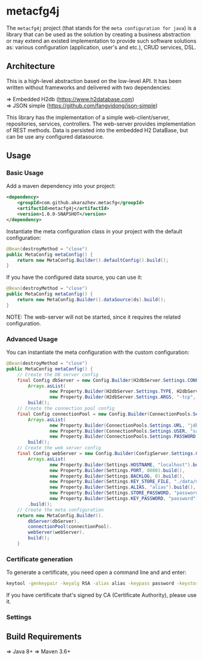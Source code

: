 # metacfg4j

The `metacfg4j` project (that stands for the `meta configuration for java`) is a library that can be used as the solution by creating a business abstraction or 
may extend an existed implementation to provide such software solutions as: various configuration (application, user's and etc.), CRUD services, DSL.

## Architecture

This is a high-level abstraction based on the low-level API. It has been written without frameworks and delivered with two dependencies:

 &#8658; Embedded H2db (https://www.h2database.com)<br/>
 &#8658; JSON simple (https://github.com/fangyidong/json-simple)<br/>

This library has the implementation of a simple web-client/server, repositories, services, controllers. The web-server provides implementation of REST methods.
Data is persisted into the embedded H2 DataBase, but can be use any configured datasource.
  
## Usage

### Basic Usage

Add a maven dependency into your project:
```xml
<dependency>
    <groupId>com.github.akarazhev.metacfg</groupId>
    <artifactId>metacfg4j</artifactId>
    <version>1.0.0-SNAPSHOT</version>
</dependency>
```
Instantiate the meta configuration class in your project with the default configuration:
```java
@Bean(destroyMethod = "close")
public MetaConfig metaConfig() {
    return new MetaConfig.Builder().defaultConfig().build();
}
```
If you have the configured data source, you can use it:
```java
@Bean(destroyMethod = "close")
public MetaConfig metaConfig() {
    return new MetaConfig.Builder().dataSource(ds).build();
}
```
NOTE: The web-server will not be started, since it requires the related configuration.

### Advanced Usage

You can instantiate the meta configuration with the custom configuration:
```java
@Bean(destroyMethod = "close")
public MetaConfig metaConfig() {
    // Create the DB server config
    final Config dbServer = new Config.Builder(H2dbServer.Settings.CONFIG_NAME,
        Arrays.asList(
                new Property.Builder(H2dbServer.Settings.TYPE, H2dbServer.Settings.TYPE_TCP).build(),
                new Property.Builder(H2dbServer.Settings.ARGS, "-tcp", "-tcpPort", "8043").build())).
        build();
    // Create the connection pool config
    final Config connectionPool = new Config.Builder(ConnectionPools.Settings.CONFIG_NAME,
        Arrays.asList(
                new Property.Builder(ConnectionPools.Settings.URL, "jdbc:h2:./data/metacfg4j").build(),
                new Property.Builder(ConnectionPools.Settings.USER, "sa").build(),
                new Property.Builder(ConnectionPools.Settings.PASSWORD, "sa").build())).
        build();
    // Create the web server config
    final Config webServer = new Config.Builder(ConfigServer.Settings.CONFIG_NAME,
        Arrays.asList(
                new Property.Builder(Settings.HOSTNAME, "localhost").build(),
                new Property.Builder(Settings.PORT, 8000).build(),
                new Property.Builder(Settings.BACKLOG, 0).build(),
                new Property.Builder(Settings.KEY_STORE_FILE, "./data/metacfg4j.keystore").build(),
                new Property.Builder(Settings.ALIAS, "alias").build(),
                new Property.Builder(Settings.STORE_PASSWORD, "password").build(),
                new Property.Builder(Settings.KEY_PASSWORD, "password").build()))
        .build();
    // Create the meta configuration
    return new MetaConfig.Builder().
        dbServer(dbServer).
        connectionPool(connectionPool).
        webServer(webServer).
        build();
    }
```

### Certificate generation

To generate a certificate, you need open a command line and and enter:
```bash
keytool -genkeypair -keyalg RSA -alias alias -keypass password -keystore metacfg4j.keystore -storepass password
```
If you have certificate that's signed by CA (Certificate Authority), please use it.

### Settings

## Build Requirements

 &#8658; Java 8+
 &#8658; Maven 3.6+